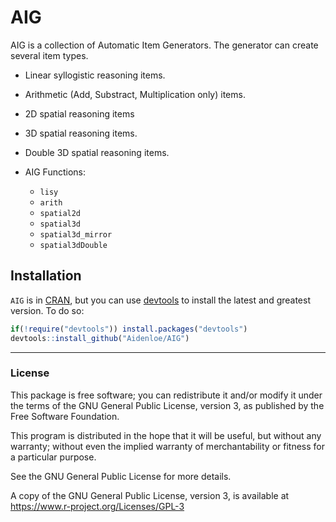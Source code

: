 <!-- README.md is generated from README.Rmd. Please edit that file -->
AIG
===

AIG is a collection of Automatic Item Generators. The generator can create several item types.
- Linear syllogistic reasoning items.

-   Arithmetic (Add, Substract, Multiplication only) items.

-   2D spatial reasoning items

-   3D spatial reasoning items.

-   Double 3D spatial reasoning items.

-   AIG Functions:
    -   `lisy`
    -   `arith`
    -   `spatial2d`
    -   `spatial3d`
    -   `spatial3d_mirror`
    -   `spatial3dDouble`

Installation
------------

`AIG` is in [CRAN](https://cran.r-project.org/), but you can use [devtools](https://cran.r-project.org/package=devtools) to install the latest and greatest version. To do so:

``` r
if(!require("devtools")) install.packages("devtools")
devtools::install_github("Aidenloe/AIG")
```

------------------------------------------------------------------------

### License

This package is free software; you can redistribute it and/or modify it under the terms of the GNU General Public License, version 3, as published by the Free Software Foundation.

This program is distributed in the hope that it will be useful, but without any warranty; without even the implied warranty of merchantability or fitness for a particular purpose.

See the GNU General Public License for more details.

A copy of the GNU General Public License, version 3, is available at <https://www.r-project.org/Licenses/GPL-3>
